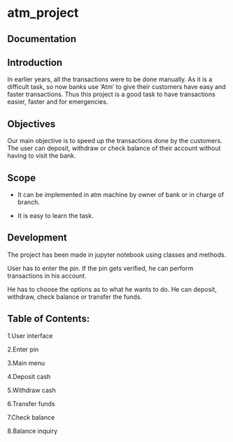 # atm_project
## Documentation

 

## Introduction

 

In earlier years, all the transactions were to be done manually. As it is a difficult task, so now banks use ‘Atm’ to give their customers have easy and faster transactions. Thus this project is a good task to have transactions easier, faster and for emergencies.

 

## Objectives

 

Our main objective is to speed up the transactions done by the customers. The user can deposit, withdraw or check balance of their account without having to visit the bank.

 

## Scope

 

- It can be implemented in atm machine by owner of bank or in charge of branch.

- It is easy to learn the task.

 

## Development

 

The project has been made in jupyter notebook using classes and methods.

User has to enter the pin. If the pin gets verified, he can perform transactions in his account.

He has to choose the options as to what he wants to do. He can deposit, withdraw, check balance or transfer the funds.

 

## Table of Contents:

1.User interface

2.Enter pin

3.Main menu

4.Deposit cash

5.Withdraw cash

6.Transfer funds

7.Check balance

8.Balance inquiry
